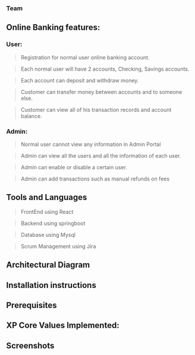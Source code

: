 ### Team

## Online Banking features:

### User:

> Registration for normal user online banking account.

> Each normal user will have 2 accounts, Checking, Savings accounts.

> Each account can deposit and withdraw money.

> Customer can transfer money between accounts and to someone else.

> Customer can view all of his transaction records and account balance.


### Admin:

> Normal user cannot view any information in Admin Portal

> Admin can view all the users and all the information of each user.

> Admin can enable or disable a certain user.

> Admin can add transactions such as manual refunds on fees

## Tools and Languages

> FrontEnd using React

> Backend using springboot

> Database using Mysql

> Scrum Management using Jira

## Architectural Diagram

## Installation instructions

## Prerequisites

## XP Core Values Implemented:

## Screenshots

